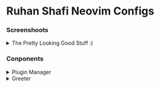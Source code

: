 # Ruhan Shafi Neovim Configs

### Screenshoots
<details>
<summary>The Pretty Looking Good Stuff :)</summary>
</details>

### Conponents

<details>
<summary>Plugin Manager</summary>

| Name                                                | Description    |
|-----------------------------------------------------|----------------|
| [`lazy.nvim`]("https://github.com/folke/lazy.nvim") | Plugin Manager |
<br>

In order to download and maintain all the different LUA Plugin used in my Neovim Configurations, I use the `lazy.nvim` plugin manager

</details>


<details>
<summary>Greeter</summary>

| Name                                                    | Description                 |
| --------------------------------------------------------|-----------------------------|
| [`alpha-nvim`]("https://github.com/goolord/alpha-nvim") | Improved Neovim Launch Page |
<br>

`alpha` is a Neovim UI Plugin that I use in order to create a improved Neovim Startup page when entering Neovim using `nvim` without specifing a file

</details>
